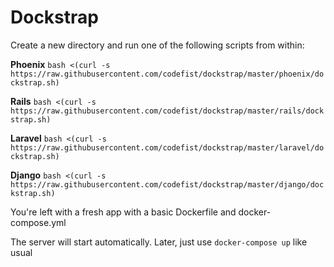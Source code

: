 # Dockstrap

Create a new directory and run one of the following scripts from within:

**Phoenix**
`bash <(curl -s https://raw.githubusercontent.com/codefist/dockstrap/master/phoenix/dockstrap.sh)`

**Rails**
`bash <(curl -s https://raw.githubusercontent.com/codefist/dockstrap/master/rails/dockstrap.sh)`

**Laravel**
`bash <(curl -s https://raw.githubusercontent.com/codefist/dockstrap/master/laravel/dockstrap.sh)`

**Django**
`bash <(curl -s https://raw.githubusercontent.com/codefist/dockstrap/master/django/dockstrap.sh)`


You're left with a fresh app with a basic Dockerfile and docker-compose.yml

The server will start automatically.  Later, just use `docker-compose up` like usual

